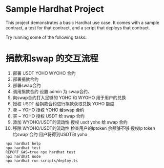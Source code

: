 # Sample Hardhat Project

This project demonstrates a basic Hardhat use case. It comes with a sample contract, a test for that contract, and a script that deploys that contract.

Try running some of the following tasks:

# 捐款和swap 的交互流程

1. 部署 USDT YOHO WYOHO 合约
2. 部署捐款合约
3. 部署swap合约
4. 调用捐款合约 设置 admin 为 swap合约、
5. 向swap合约打入足够的 YOHO 和 WYOHO 用于用户的兑换
6. 授权 USDT 给捐款合约进行捐款获取兑换 YOHO 额度
7. 卖 ~ YOHO 授权 YOHO 给swap 合约
8. 买 ~ YOHO 授权 USDT 给 swap 合约
9. 添加 WYOHO/USDT的流动性 授权 usdt yoho 给 swap 合约 
10. 移除 WYOHO/USDT的流动性 检查用户的lptoken 余额够不够 授权lp token 给swap 合约 用户将得到USDT和 yoho

```shell
npx hardhat help
npx hardhat test
REPORT_GAS=true npx hardhat test
npx hardhat node
npx hardhat run scripts/deploy.ts
```

